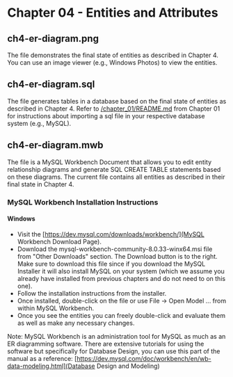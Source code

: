 # Chapter 04 - Entities and Attributes

## ch4-er-diagram.png

The file demonstrates the final state of entities as described in Chapter 4. You can use an image viewer (e.g., Windows Photos) to view the entities.

## ch4-er-diagram.sql

The file generates tables in a database based on the final state of entities as described in Chapter 4. Refer to [/chapter_01/README.md](README.md) from Chapter 01 for instructions about importing a sql file in your respective database system (e.g., MySQL).

## ch4-er-diagram.mwb

The file is a MySQL Workbench Document that allows you to edit entity relationship diagrams and generate SQL CREATE TABLE statements based on these diagrams. The current file contains all entities as described in their final state in Chapter 4.

### MySQL Workbench Installation Instructions

#### Windows

- Visit the [https://dev.mysql.com/downloads/workbench/](MySQL Workbench Download Page).
- Download the mysql-workbench-community-8.0.33-winx64.msi file from "Other Downloads" section. The Download button is to the right. Make sure to download this file since if you download the MySQL Installer it will also install MySQL on your system (which we assume you already have installed from previous chapters and do not need to on this one).
- Follow the installation instructions from the installer.
- Once installed, double-click on the file or use File -> Open Model ... from within MySQL Workbench.
- Once you see the entities you can freely double-click and evaluate them as well as make any necessary changes.

Note: MySQL Workbench is an administration tool for MySQL as much as an ER diagramming software. There are extensive tutorials for using the software but specifically for Database Design, you can use this part of the manual as a reference: [https://dev.mysql.com/doc/workbench/en/wb-data-modeling.html](Database Design and Modeling)
